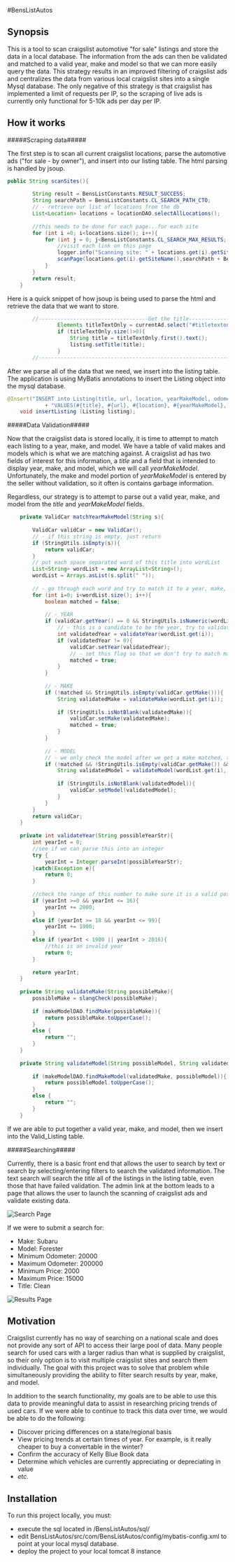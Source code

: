 #BensListAutos

## Synopsis

This is a tool to scan craigslist automotive "for sale" listings and store the data in a local database.  The information from the ads can then be validated and matched to a valid year, make and model so that we can more easily query the data.  This strategy results in an improved filtering of craigslist ads and centralizes the data from various local craigslist sites into a single Mysql database.  The only negative of this strategy is that craigslist has implemented a limit of requests per IP, so the scraping of live ads is currently only functional for 5-10k ads per day per IP.

## How it works

#####Scraping data#####

The first step is to scan all current craigslist locations, parse the automotive ads ("for sale - by owner"), and insert into our listing table.  The html parsing is handled by jsoup.
```java
public String scanSites(){
		
		String result = BensListConstants.RESULT_SUCCESS;
		String searchPath = BensListConstants.CL_SEARCH_PATH_CTO;
		// - retrieve our list of locations from the db
		List<Location> locations = locationDAO.selectAllLocations();
		
		//this needs to be done for each page...for each site
		for (int i =0; i<locations.size(); i++){
			for (int j = 0; j<BensListConstants.CL_SEARCH_MAX_RESULTS; j+=BensListConstants.CL_SEARCH_RESULTS_PER_PAGE){
				//visit each link on this page
				logger.info("Scanning site: " + locations.get(i).getSiteName() + " Page Offset:" + j);
				scanPage(locations.get(i).getSiteName(),searchPath + BensListConstants.CL_SEARCH_PATH_PAGE_PARAM + j);
			}
		}
		return result;
	}
```

Here is a quick snippet of how jsoup is being used to parse the html and retrieve the data that we want to store.
```java
        //-----------------------------------Get the title-------------------------------------------------------------
				Elements titleTextOnly = currentAd.select("#titletextonly");
				if (titleTextOnly.size()>0){
					String title = titleTextOnly.first().text();
					listing.setTitle(title);
				}
        //-------------------------------------------------------------------------------------------------------------
```

After we parse all of the data that we need, we insert into the listing table.  The application is using MyBatis annotations to insert the Listing object into the mysql database.
```java
@Insert("INSERT into Listing(title, url, location, yearMakeModel, odometer, vehicleCondition, cylinders, drive, fuel, color, titleStatus, size, transmission, vehicleType, description, price, postedDate, validateStatus) "
			+ "VALUES(#{title}, #{url}, #{location}, #{yearMakeModel}, #{odometer}, #{condition}, #{cylinders}, #{drive}, #{fuel}, #{color}, #{titleStatus}, #{size}, #{transmission}, #{type}, #{description}, #{price}, #{postedDate}, #{validateStatus})")
	void insertListing (Listing listing);
```

#####Data Validation#####

Now that the craigslist data is stored locally, it is time to attempt to match each listing to a year, make, and model.  We have a table of valid makes and models which is what we are matching against.  A craigslist ad has two fields of interest for this information, a *title* and a field that is intended to display year, make, and model, which we will call *yearMakeModel*.  Unfortunately, the make and model portion of *yearMakeModel* is entered by the seller without validation, so it often is contains garbage information.

Regardless, our strategy is to attempt to parse out a valid year, make, and model from the *title* and *yearMakeModel* fields.  

```java
	private ValidCar matchYearMakeModel(String s){
		
		ValidCar validCar = new ValidCar();
		// - if this string is empty, just return
		if (StringUtils.isEmpty(s)){
			return validCar;
		}
		// put each space separated word of this title into wordList
		List<String> wordList = new ArrayList<String>();
		wordList = Arrays.asList(s.split(" "));
		
		// - go through each word and try to match it to a year, make, or a model.  Once matched, remove it from the arrayList
		for (int i=0; i<wordList.size(); i++){
			boolean matched = false;
				
			// - YEAR
			if (validCar.getYear() == 0 && StringUtils.isNumeric(wordList.get(i))){
				// - this is a candidate to be the year, try to validate
				int validatedYear = validateYear(wordList.get(i));
				if (validatedYear != 0){
					validCar.setYear(validatedYear);
					// - set this flag so that we don't try to match make/model of this word.
					matched = true;
				}
			}
			
			// - MAKE
			if (!matched && StringUtils.isEmpty(validCar.getMake())){
				String validatedMake = validateMake(wordList.get(i));
					
				if (StringUtils.isNotBlank(validatedMake)){
					validCar.setMake(validatedMake);
					matched = true;
				}
			}
			
			// - MODEL
			// - we only check the model after we get a make matched, this is to improve our query to match a model.
			if (!matched && !StringUtils.isEmpty(validCar.getMake()) && StringUtils.isEmpty(validCar.getModel())){
				String validatedModel = validateModel(wordList.get(i), validCar.getMake());
					
				if (StringUtils.isNotBlank(validatedModel)){
					validCar.setModel(validatedModel);
				}
			}
		}
		return validCar;
	}
	
	private int validateYear(String possibleYearStr){
		int yearInt = 0;
		//see if we can parse this into an integer
		try {
			yearInt = Integer.parseInt(possibleYearStr);
		}catch(Exception e){
			return 0;
		}
		
		//check the range of this number to make sure it is a valid possibility.
		if (yearInt >=0 && yearInt <= 16){
			yearInt += 2000;
		}
		else if (yearInt >= 18 && yearInt <= 99){
			yearInt += 1900;
		} 
		else if (yearInt < 1900 || yearInt > 2016){
			//this is an invalid year
			return 0;
		}
		
		return yearInt;
	}
	
	private String validateMake(String possibleMake){
		possibleMake = slangCheck(possibleMake);
		
		if (makeModelDAO.findMake(possibleMake)){
			return possibleMake.toUpperCase();
		}
		else {
			return "";
		}
	}
	
	private String validateModel(String possibleModel, String validatedMake){
		
		if (makeModelDAO.findMakeModel(validatedMake, possibleModel)){
			return possibleModel.toUpperCase();
		}
		else {
			return "";
		}
	}
```

If we are able to put together a valid year, make, and model, then we insert into the Valid_Listing table.  

#####Searching#####

Currently, there is a basic front end that allows the user to search by text or search by selecting/entering filters to search the validated information.  The text search will search the *title* all of the listings in the listing table, even those that have failed validation.  The admin link at the bottom leads to a page that allows the user to launch the scanning of craigslist ads and validate existing data.

![Search Page](http://i.imgur.com/GLEct5y.png)

If we were to submit a search for:
 - Make: Subaru
 - Model: Forester
 - Minimum Odometer: 20000
 - Maximum Odometer: 200000
 - Minimum Price: 2000
 - Maximum Price: 15000
 - Title: Clean

![Results Page](http://i.imgur.com/tAHgDoI.png)


## Motivation

Craigslist currently has no way of searching on a national scale and does not provide any sort of API to access their large pool of data.  Many people search for used cars with a larger radius than what is supplied by craigslist, so their only option is to visit multiple craigslist sites and search them individually.  The goal with this project was to solve that problem while simultaneously providing the ability to filter search results by year, make, and model.

In addition to the search functionality, my goals are to be able to use this data to provide meaningful data to assist in researching pricing trends of used cars.  If we were able to continue to track this data over time, we would be able to do the following:

 - Discover pricing differences on a state/regional basis
 - View pricing trends at certain times of year.  For example, is it really cheaper to buy a convertable in the winter?
 - Confirm the accuracy of Kelly Blue Book data
 - Determine which vehicles are currently appreciating or depreciating in value
 - *etc.*


## Installation

To run this project locally, you must:
 - execute the sql located in /BensListAutos/sql/
 - edit BensListAutos/src/com/BensListAutos/config/mybatis-config.xml to point at your local mysql database.
 - deploy the project to your local tomcat 8 instance
